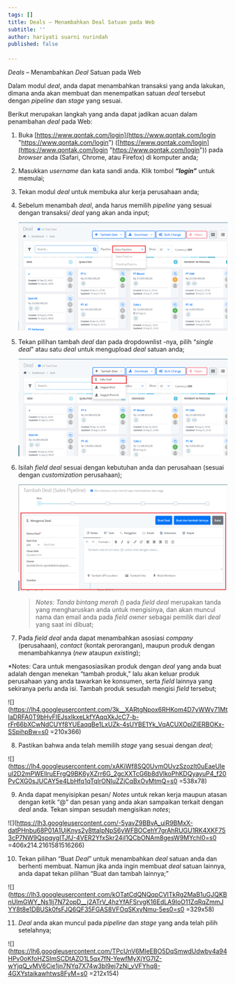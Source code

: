 ```yaml
---
tags: []
title: Deals – Menambahkan Deal Satuan pada Web
subtitle: ''
author: hariyati suarni nurindah
published: false

---
```

_Deals_ – Menambahkan _Deal_ Satuan pada Web

Dalam modul _deal_, anda dapat menambahkan transaksi yang anda lakukan, dimana anda akan membuat dan menempatkan satuan _deal_ tersebut dengan _pipeline_ dan _stage_ yang sesuai.

Berikut merupakan langkah yang anda dapat jadikan acuan dalam penambahan _deal_ pada Web:

1. Buka [https://www.qontak.com/login](https://www.qontak.com/login "https://www.qontak.com/login") ([https://www.qontak.com/login](https://www.qontak.com/login "https://www.qontak.com/login")) pada _browser_ anda (Safari, Chrome, atau Firefox) di komputer anda;
2. Masukkan _username_ dan kata sandi anda. Klik tombol **_“login”_** untuk memulai;
3. Tekan modul _deal_ untuk membuka alur kerja perusahaan anda;
4. Sebelum menambah _deal_, anda harus memilih _pipeline_ yang sesuai dengan transaksi/ _deal_ yang akan anda input;

   ![](/uploads/deal5.PNG)
5. Tekan pilihan tambah _deal_ dan pada dropdownlist -nya, pilih “_single deal_” atau satu _deal_ untuk mengupload _deal_ satuan anda;

   ![](/uploads/deal1.PNG)
6. Isilah _field deal_ sesuai dengan kebutuhan anda dan perusahaan (sesuai dengan _customization_ perusahaan);

   ![](/uploads/deal2.PNG)

   > *Notes: Tanda bintang merah (*) pada _field deal_ merupakan tanda yang mengharuskan anda untuk mengisinya, dan akan muncul nama dan email anda pada _field owner_ sebagai pemilik dari _deal_ yang saat ini dibuat;
7. Pada _field deal_ anda dapat menambahkan asosiasi _company_ (perusahaan), _contact_ (kontak perorangan), maupun produk dengan menambahkannya (_new_ ataupun _existing_);

\*Notes: Cara untuk mengasosiasikan produk dengan _deal_ yang anda buat adalah dengan menekan “tambah produk,” lalu akan keluar produk perusahaan yang anda tawarkan ke konsumen, serta _field_ lainnya yang sekiranya perlu anda isi. Tambah produk sesudah mengisi _field_ tersebut;

![](https://lh4.googleusercontent.com/3k__XARtgNpox6RHKom4D7yWWy71MtIaDRFA0T9bHvFIEJsxIkxeLkfYAqqXkJcC7-b-rFr66bXCwNdCUYf8YUEaqqBe1LxUZk-4sUYBE1Yk_VqACUXOplZIERBOKx-SSpihpBw=s0 =210x366)

8. Pastikan bahwa anda telah memilih _stage_ yang sesuai dengan _deal_;

![](https://lh4.googleusercontent.com/xAKiWf8SQ0UvmOUvzSzozIt0uEaeUIeuI2D2mPWEllruEFrgQ9BK6yXZrr6G_2gcXXTcG6b8dVlkoPhKDQyayuP4_f20PvCXG0sJUCAY5e4LbHfq1qTqIrONIuZZjCqBxOvMtmQ=s0 =538x78)

9. Anda dapat menyisipkan pesan/ _Notes_ untuk rekan kerja maupun atasan dengan ketik “@<username>” dan pesan yang anda akan sampaikan terkait dengan _deal_ anda. Tekan simpan sesudah mengisikan _notes_;

![](https://lh3.googleusercontent.com/-5yavZ9BBvA_uiR9BMxX-datPHnbu68P01A1UjKnys2y8ttaIpNpS6yWFBOCehY7grAhRUGU1RK4XKF753cP7NW9QspqygITJfJ-4VER2YfxSkr24jI1QCbONAm8gesW9MYchI0=s0 =406x214.2161581516266)

10. Tekan pilihan “Buat _Deal_” untuk menambahkan _deal_ satuan anda dan berhenti membuat. Namun jika anda ingin membuat _deal_ satuan lainnya, anda dapat tekan pilihan “Buat dan tambah lainnya;”

![](https://lh3.googleusercontent.com/kOTatCdQNQqpCVlTkRg2MaB1uGJQKBnUlmGWY_Ns1Ij7N72opD__j2ATrV_4hzYfAFSrvgK16EdLA9IoO11ZqRqZmmJYY8t8e1DBUSk0fsFJQ6QF35FGAS8VFOqSKxyNmu-5es0=s0 =329x58)

11. _Deal_ anda akan muncul pada _pipeline_ dan _stage_ yang anda telah pilih setelahnya;

![](https://lh6.googleusercontent.com/TPcUnV6MleEBO5DqSmwdUdwby4a94HPv0oKfoHZSImSCDtAZO1L5qx7fN-YewfMyXjYG7IZ-wYjqQ_vMV6Cie1jn7NYq7X74w3bl9ej7zNi_vVFYhq8-4GXYstaikawhtws8FyM=s0 =212x154)